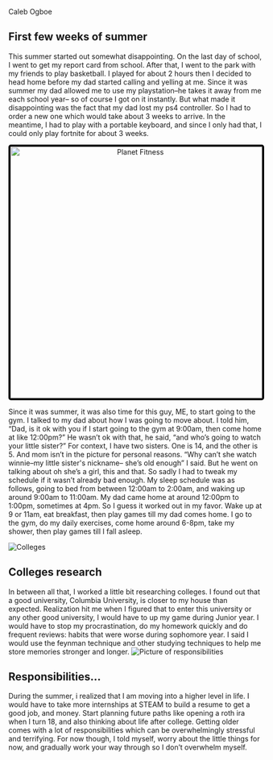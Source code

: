 Caleb Ogboe

<h2> First few weeks of summer</h2>

This summer started out somewhat disappointing. On the last day of school, I went to get my report card from school. After that, I went to the park with my friends to play basketball. I played for about 2 hours then I decided to head home before my dad started calling and yelling at me. Since it was summer my dad allowed me to use my playstation–he takes it away from me each school year– so of course I got on it instantly. But what made it disappointing was the fact that my dad lost my ps4 controller. So I had to order a new one which would take about 3 weeks to arrive. In the meantime, I had to play with a portable keyboard, and since I only had that, I could only play fortnite for about 3 weeks.

<img class ="pics" src="/blog/pics/gym-photos.jpg" alt="Planet Fitness" width="500" style="text-align:center; border: 4px solid black; border-radius: 5px; ">

Since it was summer, it was also time for this guy, ME, to start going to the gym. 
I talked to my dad about how I was going to move about. I told him, “Dad, is it ok with you if I start going to the gym at 9:00am, then come home at like 12:00pm?” He wasn’t ok with that, he said, “and who’s going to watch your little sister?” For context, I have two sisters. One is 14, and the other is 5. And mom isn’t in the picture for personal reasons. “Why can’t she watch winnie–my little sister's nickname– she’s old enough” I said. But he went on talking about oh she’s a girl, this and that. So sadly I had to tweak my schedule if it wasn’t already bad enough. My sleep schedule was as follows, going to bed from between 12:00am to 2:00am, and waking up around 9:00am to 11:00am. My dad came home at around 12:00pm to 1:00pm, sometimes at 4pm. So I guess it worked out in my favor. Wake up at 9 or 11am, eat breakfast, then play games till my dad comes home. I go to the gym, do my daily exercises, come home around 6-8pm, take my shower, then play games till I fall asleep.

<img src="/blog/pics/colleges3.webp" alt="Colleges">
<h2>Colleges research</h2>
In between all that, I worked a little bit researching colleges. I found out that a good university, Columbia University, is closer to my house than expected. Realization hit me when I figured that to enter this university or any other good university, I would have to up my game during Junior year. I would have to stop my procrastination, do my homework quickly and do frequent reviews: habits that were worse during sophomore year. I said I would use the feynman technique and other studying techniques to help me store memories stronger and longer.

<img src="/blog/pics/responsibilitiess.webp" alt="Picture of responsibilities">
<h2>Responsibilities...</h2>
 During the summer, i realized that I am moving into a higher level in life. I would have to take more internships at STEAM to build a resume to get a good job, and money. Start planning future paths like opening a roth ira when I turn 18, and also thinking about life after college. Getting older comes with a lot of responsibilities which can be overwhelmingly stressful and terrifying. For now though, I told myself, worry about the little things for now, and gradually work your way through so I don’t overwhelm myself.

